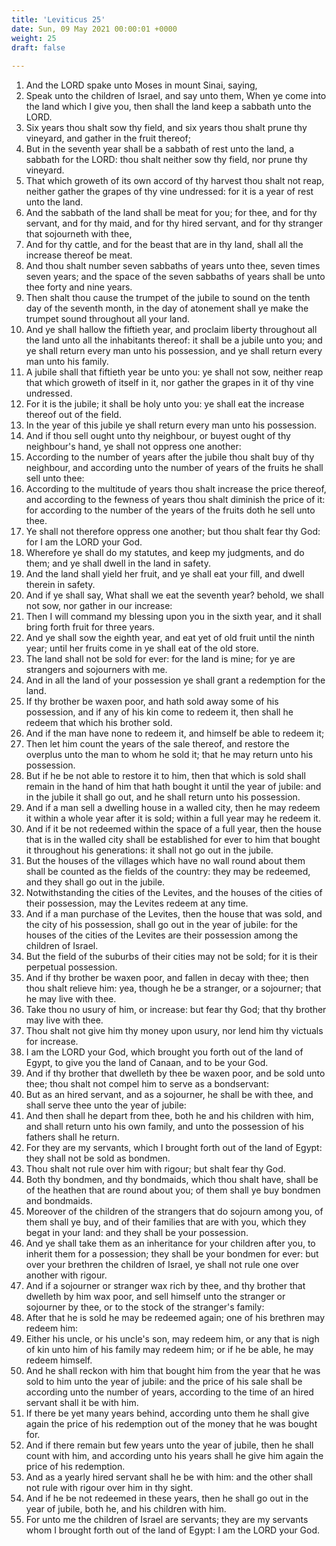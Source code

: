 ```yaml
---
title: 'Leviticus 25'
date: Sun, 09 May 2021 00:00:01 +0000
weight: 25
draft: false
  
---
```


1. And the LORD spake unto Moses in mount Sinai, saying,
2. Speak unto the children of Israel, and say unto them, When ye come into the land which I give you, then shall the land keep a sabbath unto the LORD.
3. Six years thou shalt sow thy field, and six years thou shalt prune thy vineyard, and gather in the fruit thereof;
4. But in the seventh year shall be a sabbath of rest unto the land, a sabbath for the LORD: thou shalt neither sow thy field, nor prune thy vineyard.
5. That which groweth of its own accord of thy harvest thou shalt not reap, neither gather the grapes of thy vine undressed: for it is a year of rest unto the land.
6. And the sabbath of the land shall be meat for you; for thee, and for thy servant, and for thy maid, and for thy hired servant, and for thy stranger that sojourneth with thee,
7. And for thy cattle, and for the beast that are in thy land, shall all the increase thereof be meat.
8. And thou shalt number seven sabbaths of years unto thee, seven times seven years; and the space of the seven sabbaths of years shall be unto thee forty and nine years.
9. Then shalt thou cause the trumpet of the jubile to sound on the tenth day of the seventh month, in the day of atonement shall ye make the trumpet sound throughout all your land.
10. And ye shall hallow the fiftieth year, and proclaim liberty throughout all the land unto all the inhabitants thereof: it shall be a jubile unto you; and ye shall return every man unto his possession, and ye shall return every man unto his family.
11. A jubile shall that fiftieth year be unto you: ye shall not sow, neither reap that which groweth of itself in it, nor gather the grapes in it of thy vine undressed.
12. For it is the jubile; it shall be holy unto you: ye shall eat the increase thereof out of the field.
13. In the year of this jubile ye shall return every man unto his possession.
14. And if thou sell ought unto thy neighbour, or buyest ought of thy neighbour's hand, ye shall not oppress one another:
15. According to the number of years after the jubile thou shalt buy of thy neighbour, and according unto the number of years of the fruits he shall sell unto thee:
16. According to the multitude of years thou shalt increase the price thereof, and according to the fewness of years thou shalt diminish the price of it: for according to the number of the years of the fruits doth he sell unto thee.
17. Ye shall not therefore oppress one another; but thou shalt fear thy God: for I am the LORD your God.
18. Wherefore ye shall do my statutes, and keep my judgments, and do them; and ye shall dwell in the land in safety.
19. And the land shall yield her fruit, and ye shall eat your fill, and dwell therein in safety.
20. And if ye shall say, What shall we eat the seventh year? behold, we shall not sow, nor gather in our increase:
21. Then I will command my blessing upon you in the sixth year, and it shall bring forth fruit for three years.
22. And ye shall sow the eighth year, and eat yet of old fruit until the ninth year; until her fruits come in ye shall eat of the old store.
23. The land shall not be sold for ever: for the land is mine; for ye are strangers and sojourners with me.
24. And in all the land of your possession ye shall grant a redemption for the land.
25. If thy brother be waxen poor, and hath sold away some of his possession, and if any of his kin come to redeem it, then shall he redeem that which his brother sold.
26. And if the man have none to redeem it, and himself be able to redeem it;
27. Then let him count the years of the sale thereof, and restore the overplus unto the man to whom he sold it; that he may return unto his possession.
28. But if he be not able to restore it to him, then that which is sold shall remain in the hand of him that hath bought it until the year of jubile: and in the jubile it shall go out, and he shall return unto his possession.
29. And if a man sell a dwelling house in a walled city, then he may redeem it within a whole year after it is sold; within a full year may he redeem it.
30. And if it be not redeemed within the space of a full year, then the house that is in the walled city shall be established for ever to him that bought it throughout his generations: it shall not go out in the jubile.
31. But the houses of the villages which have no wall round about them shall be counted as the fields of the country: they may be redeemed, and they shall go out in the jubile.
32. Notwithstanding the cities of the Levites, and the houses of the cities of their possession, may the Levites redeem at any time.
33. And if a man purchase of the Levites, then the house that was sold, and the city of his possession, shall go out in the year of jubile: for the houses of the cities of the Levites are their possession among the children of Israel.
34. But the field of the suburbs of their cities may not be sold; for it is their perpetual possession.
35. And if thy brother be waxen poor, and fallen in decay with thee; then thou shalt relieve him: yea, though he be a stranger, or a sojourner; that he may live with thee.
36. Take thou no usury of him, or increase: but fear thy God; that thy brother may live with thee.
37. Thou shalt not give him thy money upon usury, nor lend him thy victuals for increase.
38. I am the LORD your God, which brought you forth out of the land of Egypt, to give you the land of Canaan, and to be your God.
39. And if thy brother that dwelleth by thee be waxen poor, and be sold unto thee; thou shalt not compel him to serve as a bondservant:
40. But as an hired servant, and as a sojourner, he shall be with thee, and shall serve thee unto the year of jubile:
41. And then shall he depart from thee, both he and his children with him, and shall return unto his own family, and unto the possession of his fathers shall he return.
42. For they are my servants, which I brought forth out of the land of Egypt: they shall not be sold as bondmen.
43. Thou shalt not rule over him with rigour; but shalt fear thy God.
44. Both thy bondmen, and thy bondmaids, which thou shalt have, shall be of the heathen that are round about you; of them shall ye buy bondmen and bondmaids.
45. Moreover of the children of the strangers that do sojourn among you, of them shall ye buy, and of their families that are with you, which they begat in your land: and they shall be your possession.
46. And ye shall take them as an inheritance for your children after you, to inherit them for a possession; they shall be your bondmen for ever: but over your brethren the children of Israel, ye shall not rule one over another with rigour.
47. And if a sojourner or stranger wax rich by thee, and thy brother that dwelleth by him wax poor, and sell himself unto the stranger or sojourner by thee, or to the stock of the stranger's family:
48. After that he is sold he may be redeemed again; one of his brethren may redeem him:
49. Either his uncle, or his uncle's son, may redeem him, or any that is nigh of kin unto him of his family may redeem him; or if he be able, he may redeem himself.
50. And he shall reckon with him that bought him from the year that he was sold to him unto the year of jubile: and the price of his sale shall be according unto the number of years, according to the time of an hired servant shall it be with him.
51. If there be yet many years behind, according unto them he shall give again the price of his redemption out of the money that he was bought for.
52. And if there remain but few years unto the year of jubile, then he shall count with him, and according unto his years shall he give him again the price of his redemption.
53. And as a yearly hired servant shall he be with him: and the other shall not rule with rigour over him in thy sight.
54. And if he be not redeemed in these years, then he shall go out in the year of jubile, both he, and his children with him.
55. For unto me the children of Israel are servants; they are my servants whom I brought forth out of the land of Egypt: I am the LORD your God.
